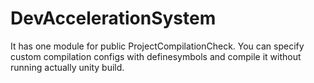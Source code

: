# DevAccelerationSystem
It has one module for public ProjectCompilationCheck. You can specify custom compilation configs with definesymbols and compile it without running actually unity build.
